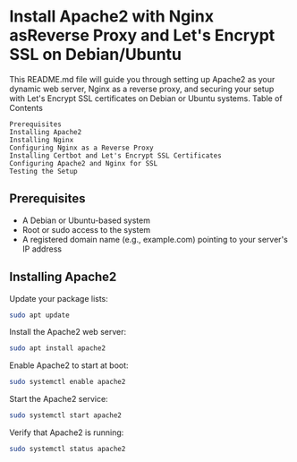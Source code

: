 # Install Apache2 with Nginx asReverse Proxy and Let's Encrypt SSL on Debian/Ubuntu
This README.md file will guide you through setting up Apache2 as your dynamic web server, Nginx as a reverse proxy, and securing your setup with Let's Encrypt SSL certificates on Debian or Ubuntu systems. 
Table of Contents

    Prerequisites
    Installing Apache2
    Installing Nginx
    Configuring Nginx as a Reverse Proxy
    Installing Certbot and Let's Encrypt SSL Certificates
    Configuring Apache2 and Nginx for SSL
    Testing the Setup

## Prerequisites

- A Debian or Ubuntu-based system
- Root or sudo access to the system
- A registered domain name (e.g., example.com) pointing to your server's IP address

## Installing Apache2
Update your package lists:

```bash
sudo apt update
```
Install the Apache2 web server:

```bash
sudo apt install apache2
```
Enable Apache2 to start at boot:

```bash
sudo systemctl enable apache2
```
Start the Apache2 service:

```bash
sudo systemctl start apache2
```
Verify that Apache2 is running:

```bash
sudo systemctl status apache2
```

